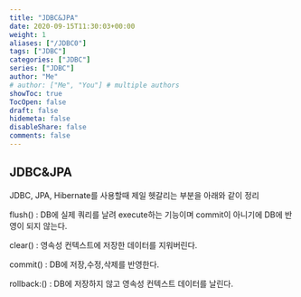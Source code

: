 ```yaml
---
title: "JDBC&JPA"
date: 2020-09-15T11:30:03+00:00
weight: 1
aliases: ["/JDBC0"]
tags: ["JDBC"]
categories: ["JDBC"]
series: ["JDBC"]
author: "Me"
# author: ["Me", "You"] # multiple authors
showToc: true
TocOpen: false
draft: false
hidemeta: false
disableShare: false
comments: false
---
```


## JDBC&JPA

JDBC, JPA, Hibernate를 사용할때 제일 헷갈리는 부분을 아래와 같이 정리

flush() : DB에 실제 쿼리를 날려 execute하는 기능이며 commit이 아니기에 DB에 반영이 되지 않는다. 

clear() : 영속성 컨텍스트에 저장한 데이터를 지워버린다.

commit() : DB에 저장,수정,삭제를 반영한다. 

rollback:() : DB에 저장하지 않고 영속성 컨텍스트 데이터를 날린다.
